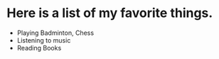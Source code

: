 # Here is a list of my favorite things.
- Playing Badminton, Chess
- Listening to music
- Reading Books
